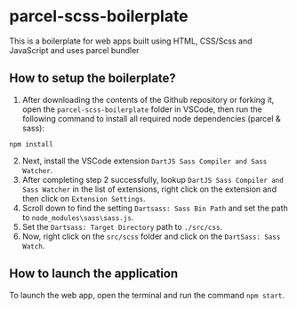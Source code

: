 # parcel-scss-boilerplate

This is a boilerplate for web apps built using HTML, CSS/Scss and JavaScript and uses parcel bundler

## How to setup the boilerplate?

1. After downloading the contents of the Github repository or forking it, open the `parcel-scss-boilerplate` folder in VSCode, then run the following command to install all required node dependencies (parcel & sass):

```npm
npm install
```

2. Next, install the VSCode extension `DartJS Sass Compiler and Sass Watcher`.
3. After completing step 2 successfully, lookup `DartJS Sass Compiler and Sass Watcher` in the list of extensions, right click on the extension and then click on `Extension Settings`.
4. Scroll down to find the setting `Dartsass: Sass Bin Path` and set the path to `node_modules\sass\sass.js`.
5. Set the `Dartsass: Target Directory` path to `./src/css`.
6. Now, right click on the `src/scss` folder and click on the `DartSass: Sass Watch`.

## How to launch the application

To launch the web app, open the terminal and run the command `npm start`.
